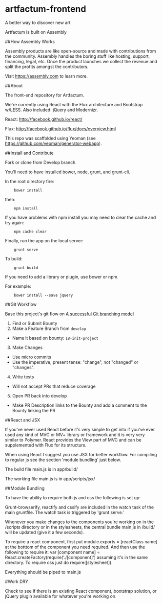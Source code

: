 artfactum-frontend
================== 
A better way to discover new art

Artfactum is built on Assembly

##How Assembly Works

Assembly products are like open-source and made with contributions from the community. Assembly handles the boring stuff like hosting, support, financing, legal, etc. Once the product launches we collect the revenue and split the profits amongst the contributors.

Visit https://assembly.com to learn more.

##About

The front-end repository for Artfactum.

We're currently using React with the Flux architecture and Bootstrap w/LESS. Also included: jQuery and Modernizr.

React: http://facebook.github.io/react/

Flux: http://facebook.github.io/flux/docs/overview.html

This repo was scaffolded using Yeoman (see https://github.com/yeoman/generator-webapp).

##Install and Contribute

Fork or clone from Develop branch. 

You'll need to have installed bower, node, grunt, and grunt-cli.


In the root directory fire:

        bower install


then:

        npm install


If you have problems with npm install you may need to clear the cache and try again:

        npm cache clear


Finally, run the app on the local server:

        grunt serve

To build:

        grunt build
  
If you need to add a library or plugin, use bower or npm.

For example:

        bower install --save jquery

##Git Workflow

Base this project's git flow on [A successful Git branching model](http://nvie.com/posts/a-successful-git-branching-model/)

1. Find or Submit Bounty
2. Make a Feature Branch from `develop`
  - Name it based on bounty: `18-init-project`
3. Make Changes
  - Use micro commits
  - Use the imperative, present tense: "change", not "changed" or "changes".
4. Write tests
  - Will not accept PRs that reduce coverage
5. Open PR back into develop
  - Make PR Description links to the Bounty and add a comment to the Bounty linking the PR

##React and JSX 

If you've never used React before it's very simple to get into if you've ever used any kind of MVC or MV+ library or framework and it is very very similar to Polymer. React provides the View part of MVC and can be supplemented with Flux for its structure.

When using React I suggest you use JSX for better workflow. For compiling to regular js see the section 'module bundling' just below.

The build file main.js is in app/build/

The working file main.js is in app/scripts/jsx/

##Module Bundling

To have the ability to require both js and css the following is set up:

Grunt-browserify, reactify and cssify are included in the watch task of the main gruntfile. The watch task is triggered by 'grunt serve.' 

Whenever you make changes to the components you're working on in the /scripts directory or in the stylesheets, the central bundle main.js in /build/ will be updated (give it a few seconds).

To require a react component, first put module.exports = [reactClass name] at the botttom of the component you need required.
And then use the following to require it: var [component name] = React.createFactory(require('./[component]') assuming it's in the same directory. To require css just do require([stylesheet]).

Everything should be piped to main.js

#Work DRY

Check to see if there is an existing React component, bootstrap solution, or jQuery plugin available for whatever you're working on.
